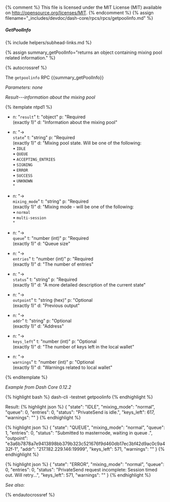 {% comment %}
This file is licensed under the MIT License (MIT) available on
http://opensource.org/licenses/MIT.
{% endcomment %}
{% assign filename="_includes/devdoc/dash-core/rpcs/rpcs/getpoolinfo.md" %}

##### GetPoolInfo
{% include helpers/subhead-links.md %}

{% assign summary_getPoolInfo="returns an object containing mixing pool related information." %}

{% autocrossref %}

The `getpoolinfo` RPC {{summary_getPoolInfo}}

*Parameters: none*

*Result---information about the mixing pool*

{% itemplate ntpd1 %}
- n: "`result`"
  t: "object"
  p: "Required<br>(exactly 1)"
  d: "Information about the mixing pool"

- n: "→<br>`state`"
  t: "string"
  p: "Required<br>(exactly 1)"
  d: "Mixing pool state.  Will be one of the following:<br>• `IDLE` <br>• `QUEUE` <br>• `ACCEPTING_ENTRIES` <br>• `SIGNING` <br>• `ERROR` <br>• `SUCCESS` <br>• `UNKNOWN` <br>"

- n: "→<br>`mixing_mode`"
  t: "string"
  p: "Required<br>(exactly 1)"
  d: "Mixing mode - will be one of the following:<br>• `normal` <br>• `multi-session` <br> "

- n: "→<br>`queue`"
  t: "number (int)"
  p: "Required<br>(exactly 1)"
  d: "Queue size"

- n: "→<br>`entries`"
  t: "number (int)"
  p: "Required<br>(exactly 1)"
  d: "The number of entries"

- n: "→<br>`status`"
  t: "string"
  p: "Required<br>(exactly 1)"
  d: "A more detailed description of the current state"

- n: "→<br>`outpoint`"
  t: "string (hex)"
  p: "Optional<br>(exactly 1)"
  d: "Previous output"

- n: "→<br>`addr`"
  t: "string"
  p: "Optional<br>(exactly 1)"
  d: "Address"

- n: "→<br>`keys_left`"
  t: "number (int)"
  p: "Optional<br>(exactly 1)"
  d: "The number of keys left in the local wallet"

- n: "→<br>`warnings`"
  t: "number (int)"
  p: "Optional<br>(exactly 1)"
  d: "Warnings related to local wallet"

{% enditemplate %}

*Example from Dash Core 0.12.2*

{% highlight bash %}
dash-cli -testnet getpoolinfo
{% endhighlight %}

Result:
{% highlight json %}
{
  "state": "IDLE",
  "mixing_mode": "normal",
  "queue": 0,
  "entries": 0,
  "status": "PrivateSend is idle.",
  "keys_left": 617,
  "warnings": ""
}
{% endhighlight %}

{% highlight json %}
{
  "state": "QUEUE",
  "mixing_mode": "normal",
  "queue": 1,
  "entries": 0,
  "status": "Submitted to masternode, waiting in queue .",
  "outpoint": "e3a6b7878a7e9413898bb379b323c521676f9d460db17ec3bf42d9ac0c9a432f-1",
  "addr": "217.182.229.146:19999",
  "keys_left": 571,
  "warnings": ""
}
{% endhighlight %}

{% highlight json %}
{
  "state": "ERROR",
  "mixing_mode": "normal",
  "queue": 0,
  "entries": 0,
  "status": "PrivateSend request incomplete: Session timed out. Will retry...",
  "keys_left": 571,
  "warnings": ""
}
{% endhighlight %}

*See also:*

{% endautocrossref %}
